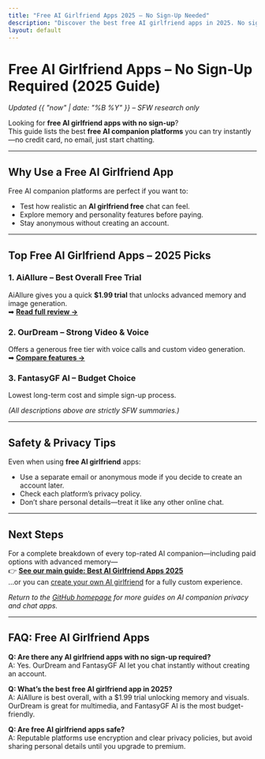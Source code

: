 ```yaml
---
title: "Free AI Girlfriend Apps 2025 – No Sign-Up Needed"
description: "Discover the best free AI girlfriend apps in 2025. No sign-up, no credit card—start chatting instantly."
layout: default
---
```


# Free AI Girlfriend Apps – No Sign-Up Required (2025 Guide)

*Updated {{ "now" | date: "%B %Y" }} – SFW research only*

Looking for **free AI girlfriend apps with no sign-up**?  
This guide lists the best **free AI companion platforms** you can try instantly—no credit card, no email, just start chatting.

---

## Why Use a Free AI Girlfriend App
Free AI companion platforms are perfect if you want to:
* Test how realistic an **AI girlfriend free** chat can feel.  
* Explore memory and personality features before paying.  
* Stay anonymous without creating an account.  

---

## Top Free AI Girlfriend Apps – 2025 Picks

### 1. **AiAllure – Best Overall Free Trial**
AiAllure gives you a quick **$1.99 trial** that unlocks advanced memory and image generation.  
➡ **[Read full review →](https://www.aisextinghub.com/blog/best-ai-girlfriend-apps-2025)**

### 2. **OurDream – Strong Video & Voice**
Offers a generous free tier with voice calls and custom video generation.  
➡ **[Compare features →](https://www.aisextinghub.com/blog/best-ai-girlfriend-apps-2025)**

### 3. **FantasyGF AI – Budget Choice**
Lowest long-term cost and simple sign-up process.  

*(All descriptions above are strictly SFW summaries.)*

---

## Safety & Privacy Tips
Even when using **free AI girlfriend** apps:  
* Use a separate email or anonymous mode if you decide to create an account later.  
* Check each platform’s privacy policy.  
* Don’t share personal details—treat it like any other online chat.  

---

## Next Steps
For a complete breakdown of every top-rated AI companion—including paid options with advanced memory—  
👉 **[See our main guide: Best AI Girlfriend Apps 2025](https://www.aisextinghub.com/blog/best-ai-girlfriend-apps-2025)**  
…or you can [create your own AI girlfriend](create-ai-girlfriend.md) for a fully custom experience.  

*Return to the [GitHub homepage](../index.md) for more guides on AI companion privacy and chat apps.*  

---

## FAQ: Free AI Girlfriend Apps

**Q: Are there any AI girlfriend apps with no sign-up required?**  
A: Yes. OurDream and FantasyGF AI let you chat instantly without creating an account.  

**Q: What’s the best free AI girlfriend app in 2025?**  
A: AiAllure is best overall, with a $1.99 trial unlocking memory and visuals. OurDream is great for multimedia, and FantasyGF AI is the most budget-friendly.  

**Q: Are free AI girlfriend apps safe?**  
A: Reputable platforms use encryption and clear privacy policies, but avoid sharing personal details until you upgrade to premium.  
